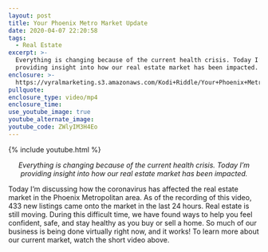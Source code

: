 ```yaml
---
layout: post
title: Your Phoenix Metro Market Update
date: 2020-04-07 22:20:58
tags:
  - Real Estate
excerpt: >-
  Everything is changing because of the current health crisis. Today I’m
  providing insight into how our real estate market has been impacted.
enclosure: >-
  https://vyralmarketing.s3.amazonaws.com/Kodi+Riddle/Your+Phoenix+Metro+Market+Update.mp4
pullquote:
enclosure_type: video/mp4
enclosure_time:
use_youtube_image: true
youtube_alternate_image:
youtube_code: ZWlyIM3H4Eo
---
```


{% include youtube.html %}

<p style="text-align: center;"><em>Everything is changing because of the current health crisis. Today I’m providing insight into how our real estate market has been impacted.</em></p>

Today I’m discussing how the coronavirus has affected the real estate market in the Phoenix Metropolitan area. As of the recording of this video, 433 new listings came onto the market in the last 24 hours. Real estate is still moving. During this difficult time, we have found ways to help you feel confident, safe, and stay healthy as you buy or sell a home. So much of our business is being done virtually right now, and it works\! To learn more about our current market, watch the short video above.&nbsp;